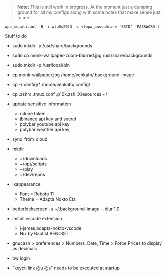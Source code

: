 
> **Note:** This is still work in progress. At the moment just a dumping ground for all my configs along with some notes that make sense just to me. 

```
wpa_supplicant -B -i wlp0s20f3 -c <(wpa_passphrase 'SSID' 'PASSWORD')
```

Stuff to do
* sudo mkdir -p /usr/share/backgrounds
* sudo cp monk-wallpaper-zoom-blurred.jpg /usr/share/backgrounds
* sudo mkdir -p /usr/local/bin
* cp monk-wallpaper.jpg /home/venkatn/.background-image
* cp -r config/* /home/venkatn/.config/
* cp .zshrc .tmux.conf .p10k.zsh .Xresources ~/
* update sensitive information 
  * rclone token
  * jbinance api key and secret
  * polybar youtube api key
  * polybar weather api key
* sync_from_cloud

* mkdir
  * ~/downloads
  * ~/opt/scripts
  * ~/play
  * ~/dev/repos

* lxappearance
  * Font = Roboto 11
  * Theme = Adapta Nokto Eta

* betterlockscreen -u ~/.background-image --blur 1.0

* install vscode extension
  * j-james.adapta-nokto-vscode
  * Nix by Baptist BENOIST

* gnucash > preferences > Numbers, Date, Time > Force Prices to display as decimals

* bw login

* "keyctl link @u @s" needs to be executed at startup